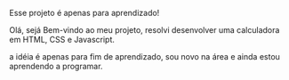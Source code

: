 Esse projeto é apenas para aprendizado!

Olá, sejá Bem-vindo ao meu projeto, resolvi desenvolver
uma calculadora em HTML, CSS e Javascript. 

a idéia é apenas para fim de aprendizado, sou novo na área e ainda estou aprendendo a programar. 